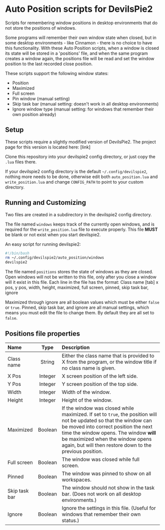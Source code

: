 # Auto Position scripts for DevilsPie2
Scripts for remembering window positions in desktop environments that do not store the positions of windows.

Some programs will remember their own window state when closed, but in some desktop environments - like Cinnamon - there is no choice to have this functionality.  With these Auto Position scripts, when a window is closed its state will be stored in a 'positions' file, and when the same program creates a window again, the positions file will be read and set the window position to the last recorded close position.

These scripts support the following window states:
 * Position
 * Maximized
 * Full screen
 * Pin window (manual setting)
 * Skip task bar (manual setting: doesn't work in all desktop environments)
 * Ignore window type (manual setting: for windows that remember their own position already)

## Setup
These scripts require a slightly modified version of DevilsPie2.
The project page for this version is located here: [link]

Clone this repository into your devilspie2 config directory, or just copy the `.lua` files there.

If your devilspie2 config directory is the default `~/.config/devilspie2`, nothing more needs to
be done, otherwise edit both `auto_position.lua` and `write_position.lua` and change `CONFIG_PATH`
to point to your custom directory.

## Running and Customizing
Two files are created in a subdirectory in the devilspie2 config directory.

The file named `windows` keeps track of the currently open windows, and is required for the `write_position.lua` file to execute properly. This file **MUST** be blank or not exist when you start devilspie2.

An easy script for running devilspie2:
```bash
#!/bin/bash
rm ~/.config/devilspie2/auto_position/windows
devilspie2
```


The file named `positions` stores the state of windows as they are closed. Open windows will not be written to this file, only after you close a window will it exist in this file. Each line in the file has the format:
Class name [tab] x pos, y pos, width, height, maximized, full screen, pinned, skip task bar, ignore

Maximized through ignore are all boolean values which must be either `false` or `true`.
Pinned, skip task bar, and ignore are all manual settings, which means you must edit the file to change them. By default they are all set to `false`.


## Positions file properties
| Name | Type | Description |
|:-----|:----:|:------------|
| Class name | String | Either the class name that is provided to X from the program, or the window title if no class name is given. |
| X Pos | Integer | X screen position of the left side. |
| Y Pos | Integer | Y screen position of the top side. |
| Width | Integer | Width of the window. |
| Height | Integer | Height of the window. |
| Maximized | Boolean | If the window was closed while maximized. If set to `true`, the position will not be updated so that the window can be moved into correct position the next time the window opens. The window **will** be maximized when the window opens again, but will then restore down to the previous position. |
| Full screen | Boolean | The window was closed while full screen. |
| Pinned | Boolean | The window was pinned to show on all workspaces. |
| Skip task bar | Boolean | The window should not show in the task bar. (Does not work on all desktop environments.) |
| Ignore | Boolean | Ignore the settings in this file. (Useful for windows that remember their own status.) |
